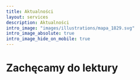 ```yaml
---
title: Aktualności
layout: services
description: Aktualności
intro_image: "images/illustrations/mapa_1829.svg"
intro_image_absolute: true
intro_image_hide_on_mobile: true
---
```


# Zachęcamy do lektury